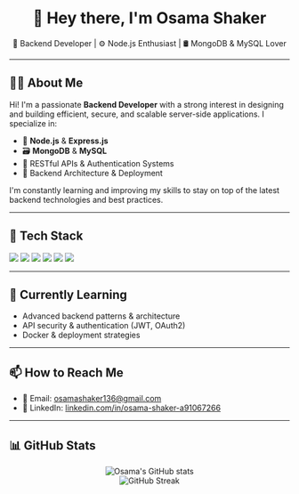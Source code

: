 <h1 align="center">👋 Hey there, I'm Osama Shaker</h1>

<p align="center">
  🧠 Backend Developer | ⚙️ Node.js Enthusiast | 🛢️ MongoDB & MySQL Lover
</p>

---

## 👨‍💻 About Me

Hi! I'm a passionate **Backend Developer** with a strong interest in designing and building efficient, secure, and scalable server-side applications. I specialize in:

- 🔧 **Node.js** & **Express.js**
- 🗃️ **MongoDB** & **MySQL**
- 🔐 RESTful APIs & Authentication Systems
- 🚀 Backend Architecture & Deployment

I'm constantly learning and improving my skills to stay on top of the latest backend technologies and best practices.

---

## 🚀 Tech Stack

<p>
  <img src="https://img.shields.io/badge/Node.js-339933?style=for-the-badge&logo=nodedotjs&logoColor=white"/>
  <img src="https://img.shields.io/badge/Express.js-000000?style=for-the-badge&logo=express&logoColor=white"/>
  <img src="https://img.shields.io/badge/MongoDB-47A248?style=for-the-badge&logo=mongodb&logoColor=white"/>
  <img src="https://img.shields.io/badge/MySQL-00758F?style=for-the-badge&logo=mysql&logoColor=white"/>
  <img src="https://img.shields.io/badge/Postman-FF6C37?style=for-the-badge&logo=postman&logoColor=white"/>
  <img src="https://img.shields.io/badge/Git-F05032?style=for-the-badge&logo=git&logoColor=white"/>
</p>

---

## 🌱 Currently Learning

- Advanced backend patterns & architecture
- API security & authentication (JWT, OAuth2)
- Docker & deployment strategies

---

## 📫 How to Reach Me

- 📧 Email: [osamashaker136@gmail.com](mailto:osamashaker136@gmail.com)
- 💼 LinkedIn: [linkedin.com/in/osama-shaker-a91067266](https://www.linkedin.com/in/osama-shaker-a91067266)

---

## 📊 GitHub Stats

<p align="center">
  <img src="https://github-readme-stats.vercel.app/api?username=OsamaShaker0&show_icons=true&theme=radical" alt="Osama's GitHub stats" />
  <br/>
  <img src="https://github-readme-streak-stats.herokuapp.com/?user=OsamaShaker0&theme=radical" alt="GitHub Streak"/>
</p>


<!---
OsamaShaker0/OsamaShaker0 is a ✨ special ✨ repository because its `README.md` (this file) appears on your GitHub profile.
You can click the Preview link to take a look at your changes.
--->
